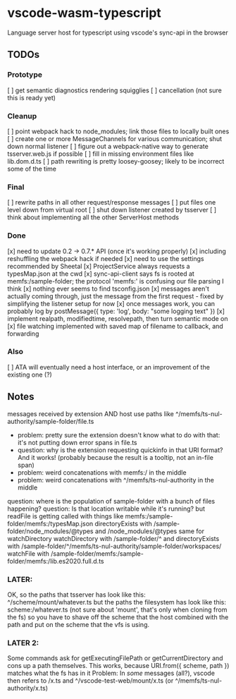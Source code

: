 # vscode-wasm-typescript
Language server host for typescript using vscode's sync-api in the browser

## TODOs

### Prototype

[ ] get semantic diagnostics rendering squigglies
[ ] cancellation (not sure this is ready yet)

### Cleanup

[ ] point webpack hack to node_modules; link those files to locally built ones
[ ] create one or more MessageChannels for various communication; shut down normal listener
[ ] figure out a webpack-native way to generate tsserver.web.js if possible
[ ] fill in missing environment files like lib.dom.d.ts
[ ] path rewriting is pretty loosey-goosey; likely to be incorrect some of the time

### Final

[ ] rewrite paths in all other request/response messages
[ ] put files one level down from virtual root
[ ] shut down listener created by tsserver
[ ] think about implementing all the other ServerHost methods

### Done
[x] need to update 0.2 -> 0.7.* API (once it's working properly)
[x] including reshuffling the webpack hack if needed
[x] need to use the settings recommended by Sheetal
[x] ProjectService always requests a typesMap.json at the cwd
[x] sync-api-client says fs is rooted at memfs:/sample-folder; the protocol 'memfs:' is confusing our file parsing I think
[x] nothing ever seems to find tsconfig.json
[x] messages aren't actually coming through, just the message from the first request
    - fixed by simplifying the listener setup for now
[x] once messages work, you can probably log by postMessage({ type: 'log', body: "some logging text" })
[x] implement realpath, modifiedtime, resolvepath, then turn semantic mode on
[x] file watching implemented with saved map of filename to callback, and forwarding

### Also

[ ] ATA will eventually need a host interface, or an improvement of the existing one (?)

## Notes

messages received by extension AND host use paths like ^/memfs/ts-nul-authority/sample-folder/file.ts
- problem: pretty sure the extension doesn't know what to do with that: it's not putting down error spans in file.ts
- question: why is the extension requesting quickinfo in that URI format? And it works! (probably because the result is a tooltip, not an in-file span)
- problem: weird concatenations with memfs:/ in the middle
- problem: weird concatenations with ^/memfs/ts-nul-authority in the middle

question: where is the population of sample-folder with a bunch of files happening?
question: Is that location writable while it's running?
but readFile is getting called with things like memfs:/sample-folder/memfs:/typesMap.json
     directoryExists with /sample-folder/node_modules/@types and /node_modules/@types
     same for watchDirectory
     watchDirectory with /sample-folder/^ and directoryExists with /sample-folder/^/memfs/ts-nul-authority/sample-folder/workspaces/
     watchFile with /sample-folder/memfs:/sample-folder/memfs:/lib.es2020.full.d.ts

### LATER:

OK, so the paths that tsserver has look like this: ^/scheme/mount/whatever.ts
but the paths the filesystem has look like this: scheme:/whatever.ts (not sure about 'mount', that's only when cloning from the fs)
so you have to shave off the scheme that the host combined with the path and put on the scheme that the vfs is using.

### LATER 2:

Some commands ask for getExecutingFilePath or getCurrentDirectory and cons up a path themselves.
This works, because URI.from({ scheme, path }) matches what the fs has in it
Problem: In *some* messages (all?), vscode then refers to /x.ts and ^/vscode-test-web/mount/x.ts (or ^/memfs/ts-nul-authority/x.ts)

